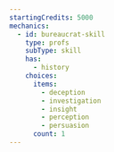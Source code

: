 ```yaml
---
startingCredits: 5000
mechanics:
  - id: bureaucrat-skill
    type: profs
    subType: skill
    has:
      - history
    choices:
      items:
        - deception
        - investigation
        - insight
        - perception
        - persuasion
      count: 1
---
```

